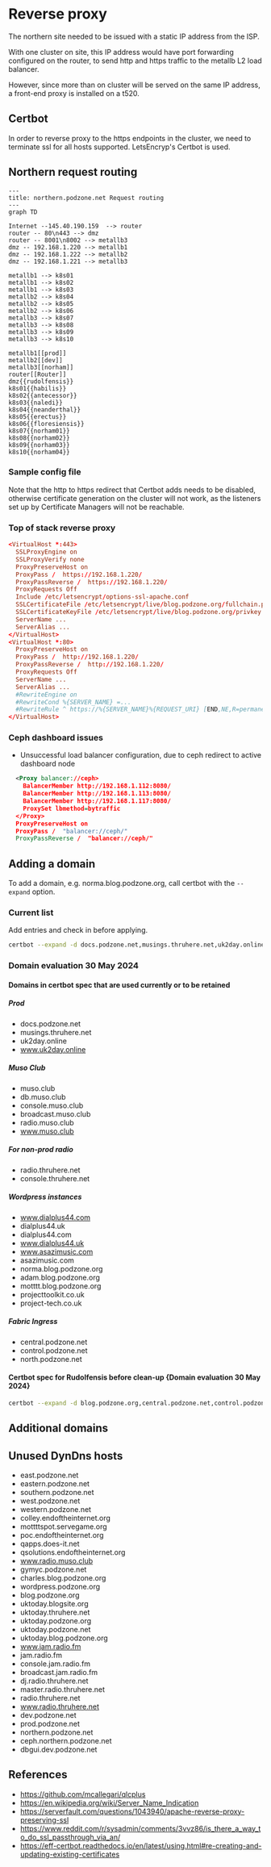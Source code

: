 # Reverse proxy

The northern site needed to be issued with a static IP address from the ISP.

With one cluster on site, this IP address would have port forwarding configured on the router, to send http and https traffic to the metallb L2 load balancer.

However, since more than on cluster will be served on the same IP address, a front-end proxy is installed on a t520.

## Certbot

In order to reverse proxy to the https endpoints in the cluster, we need to terminate ssl for all hosts supported. LetsEncryp's Certbot is used.

## Northern request routing

```mermaid
---
title: northern.podzone.net Request routing
---
graph TD

Internet --145.40.190.159  --> router
router -- 80\n443 --> dmz
router -- 8001\n8002 --> metallb3
dmz -- 192.168.1.220 --> metallb1
dmz -- 192.168.1.222 --> metallb2
dmz -- 192.168.1.221 --> metallb3

metallb1 --> k8s01
metallb1 --> k8s02
metallb1 --> k8s03
metallb2 --> k8s04
metallb2 --> k8s05
metallb2 --> k8s06
metallb3 --> k8s07
metallb3 --> k8s08
metallb3 --> k8s09
metallb3 --> k8s10

metallb1[[prod]]
metallb2[[dev]]
metallb3[[norham]]
router[[Router]]
dmz{{rudolfensis}}
k8s01{{habilis}}
k8s02{{antecessor}}
k8s03{{naledi}}
k8s04{{neanderthal}}
k8s05{{erectus}}
k8s06{{floresiensis}}
k8s07{{norham01}}
k8s08{{norham02}}
k8s09{{norham03}}
k8s10{{norham04}}
```

### Sample config file

Note that the http to https redirect that Certbot adds needs to be disabled, otherwise certificate generation on the cluster will not work, as the listeners set up by Certificate Managers will not be reachable.

### Top of stack reverse proxy

```conf
<VirtualHost *:443>
  SSLProxyEngine on
  SSLProxyVerify none
  ProxyPreserveHost on
  ProxyPass /  https://192.168.1.220/
  ProxyPassReverse /  https://192.168.1.220/
  ProxyRequests Off
  Include /etc/letsencrypt/options-ssl-apache.conf
  SSLCertificateFile /etc/letsencrypt/live/blog.podzone.org/fullchain.pem
  SSLCertificateKeyFile /etc/letsencrypt/live/blog.podzone.org/privkey.pem
  ServerName ...
  ServerAlias ...
</VirtualHost>
<VirtualHost *:80>
  ProxyPreserveHost on
  ProxyPass /  http://192.168.1.220/
  ProxyPassReverse /  http://192.168.1.220/
  ProxyRequests Off
  ServerName ...
  ServerAlias ...
  #RewriteEngine on
  #RewriteCond %{SERVER_NAME} =...
  #RewriteRule ^ https://%{SERVER_NAME}%{REQUEST_URI} [END,NE,R=permanent]
</VirtualHost>
```

### Ceph dashboard issues

- Unsuccessful load balancer configuration, due to ceph redirect to active dashboard node

```xml
  <Proxy balancer://ceph>
    BalancerMember http://192.168.1.112:8080/
    BalancerMember http://192.168.1.113:8080/
    BalancerMember http://192.168.1.117:8080/
    ProxySet lbmethod=bytraffic
  </Proxy>
  ProxyPreserveHost on
  ProxyPass /  "balancer://ceph/"
  ProxyPassReverse /  "balancer://ceph/"
```

## Adding a domain

To add a domain, e.g. norma.blog.podzone.org, call certbot with the `--expand` option.

### Current list

Add entries and check in before applying.

```bash
certbot --expand -d docs.podzone.net,musings.thruhere.net,uk2day.online,www.uk2day.online,muso.club,db.muso.club,console.muso.club,broadcast.muso.club,radio.muso.club,www.muso.club,radio.thruhere.net,console.thruhere.net,www.dialplus44.com,dialplus44.uk,dialplus44.com,www.dialplus44.uk,www.asazimusic.com,asazimusic.com,norma.blog.podzone.org,adam.blog.podzone.org,motttt.blog.podzone.org,projecttoolkit.co.uk,project-tech.co.uk,central.podzone.net,control.podzone.net,north.podzone.net
```

### Domain evaluation 30 May 2024

#### Domains in certbot spec that are used currently or to be retained

##### Prod

- docs.podzone.net
- musings.thruhere.net
- uk2day.online
- www.uk2day.online

##### Muso Club

- muso.club
- db.muso.club
- console.muso.club
- broadcast.muso.club
- radio.muso.club
- www.muso.club

##### For non-prod radio

- radio.thruhere.net
- console.thruhere.net

##### Wordpress instances

- www.dialplus44.com
- dialplus44.uk
- dialplus44.com
- www.dialplus44.uk
- www.asazimusic.com
- asazimusic.com
- norma.blog.podzone.org
- adam.blog.podzone.org
- motttt.blog.podzone.org
- projecttoolkit.co.uk
- project-tech.co.uk

##### Fabric Ingress

- central.podzone.net
- control.podzone.net
- north.podzone.net

#### Certbot spec for Rudolfensis before clean-up {Domain evaluation 30 May 2024}

```bash
certbot --expand -d blog.podzone.org,central.podzone.net,control.podzone.net,dev.podzone.net,prod.podzone.net,docs.podzone.net,gymyc.podzone.net,musings.thruhere.net,north.podzone.net,northern.podzone.net,wordpress.podzone.org,adam.blog.podzone.org,charles.blog.podzone.org,motttt.blog.podzone.org,dbgui.dev.podzone.net,norma.blog.podzone.org,uktoday.blogsite.org,uktoday.thruhere.net,uktoday.podzone.org,uktoday.podzone.net,uktoday.blog.podzone.org,ceph.northern.podzone.net,radio.thruhere.net,www.radio.thruhere.net,console.thruhere.net,dj.radio.thruhere.net,master.radio.thruhere.net,www.radio.thruhere.net,console.thruhere.net,dj.radio.thruhere.net,master.radio.thruhere.net,www.asazimusic.com,asazimusic.com,dialplus44.com,www.dialplus44.com,dialplus44.uk,www.dialplus44.uk,projecttoolkit.co.uk,project-tech.co.uk,www.jam.radio.fm,jam.radio.fm,console.jam.radio.fm,broadcast.jam.radio.fm,uk2day.online,www.uk2day.online,muso.club,console.muso.club,broadcast.muso.club,www.muso.club,radio.muso.club,www.radio.muso.club,db.muso.club
```

## Additional domains

## Unused DynDns hosts

- east.podzone.net
- eastern.podzone.net
- southern.podzone.net
- west.podzone.net
- western.podzone.net
- colley.endoftheinternet.org
- mottttspot.servegame.org
- poc.endoftheinternet.org
- qapps.does-it.net
- qsolutions.endoftheinternet.org
- www.radio.muso.club
- gymyc.podzone.net
- charles.blog.podzone.org
- wordpress.podzone.org
- blog.podzone.org
- uktoday.blogsite.org
- uktoday.thruhere.net
- uktoday.podzone.org
- uktoday.podzone.net
- uktoday.blog.podzone.org
- www.jam.radio.fm
- jam.radio.fm
- console.jam.radio.fm
- broadcast.jam.radio.fm
- dj.radio.thruhere.net
- master.radio.thruhere.net
- radio.thruhere.net
- www.radio.thruhere.net
- dev.podzone.net
- prod.podzone.net
- northern.podzone.net
- ceph.northern.podzone.net
- dbgui.dev.podzone.net


## References

- <https://github.com/mcallegari/qlcplus>
- <https://en.wikipedia.org/wiki/Server_Name_Indication>
- <https://serverfault.com/questions/1043940/apache-reverse-proxy-preserving-ssl>
- <https://www.reddit.com/r/sysadmin/comments/3vvz86/is_there_a_way_to_do_ssl_passthrough_via_an/>
- <https://eff-certbot.readthedocs.io/en/latest/using.html#re-creating-and-updating-existing-certificates>
